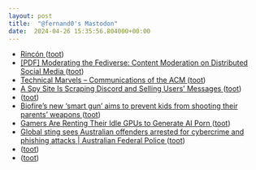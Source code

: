 ```yaml
---
layout: post
title:  "@fernand0's Mastodon"
date:  2024-04-26 15:35:56.804000+00:00
---
```

*  [Rincón ](https://www.flickr.com/photos/fernand0/53652022257) ([toot](https://mastodon.social/@fernand0/112338256317630572))
*  [[PDF] Moderating the Fediverse: Content Moderation on Distributed Social Media   ](https://www.journaloffreespeechlaw.org/rozenshtein2.pdf) ([toot](https://mastodon.social/@fernand0/112338036382087889))
*  [Technical Marvels – Communications of the ACM ](https://cacm.acm.org/blogcacm/technical-marvels) ([toot](https://mastodon.social/@fernand0/112337229669625421))
*  [A Spy Site Is Scraping Discord and Selling Users’ Messages ](https://www.404media.co/a-spy-site-is-scraping-discord-and-selling-users-messages) ([toot](https://mastodon.social/@fernand0/112336968376450518))
*  [ ](https://mastodon.social/@idar) ([toot](https://mastodon.social/@fernand0/112336921466456404))
*  [Biofire’s new ‘smart gun’ aims to prevent kids from shooting their parents’ weapons ](https://www.nbcnews.com/news/us-news/biofire-smart-gun-biometric-safety-rcna14363) ([toot](https://mastodon.social/@fernand0/112336715535736126))
*  [Gamers Are Renting Their Idle GPUs to Generate AI Porn ](https://www.404media.co/gamers-are-renting-their-idle-gpus-to-generate-ai-porn) ([toot](https://mastodon.social/@fernand0/112336519417940801))
*  [Global sting sees Australian offenders arrested for cybercrime and phishing attacks \| Australian Federal Police ](https://www.afp.gov.au/news-centre/media-release/global-sting-sees-australian-offenders-arrested-cybercrime-and-phishin) ([toot](https://mastodon.social/@fernand0/112334878003126017))
*  [ ](https://todon.eu/@mondadientes) ([toot](https://mastodon.social/@fernand0/112333791482320906))
*  [ ](https://mastodon.social/@macosas) ([toot](https://mastodon.social/@fernand0/112333574579027356))
